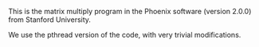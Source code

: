 This is the matrix multiply program in the Phoenix software (version 2.0.0) from Stanford University.

We use the pthread version of the code, with very trivial modifications.
